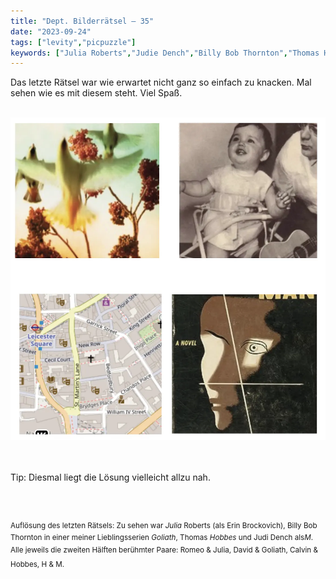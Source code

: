 ```yaml
---
title: "Dept. Bilderrätsel – 35"
date: "2023-09-24"
tags: ["levity","picpuzzle"]
keywords: ["Julia Roberts","Judie Dench","Billy Bob Thornton","Thomas Hobbes","Ralf Bendix","Judi Dench"]
---
```

Das letzte Rätsel war wie erwartet nicht ganz so einfach zu knacken. Mal sehen wie es mit diesem steht. Viel Spaß.

<br/>

<img  src="/assets/img/picpuzzle35.webp" alt="Bilderrätsel35">

<br/>
<br/>
<br/>

Tip: Diesmal liegt die Lösung vielleicht allzu nah.

<br/>
<br/>

<sup>Auflösung des letzten Rätsels: Zu sehen war <i>Julia</i> Roberts (als Erin Brockovich), Billy Bob Thornton in einer meiner Lieblingsserien <i>Goliath</i>, Thomas <i>Hobbes</i> und Judi Dench als<i>M</i>. Alle jeweils die zweiten Hälften berühmter Paare: Romeo & Julia, David & Goliath, Calvin & Hobbes, H & M. 
<sup>